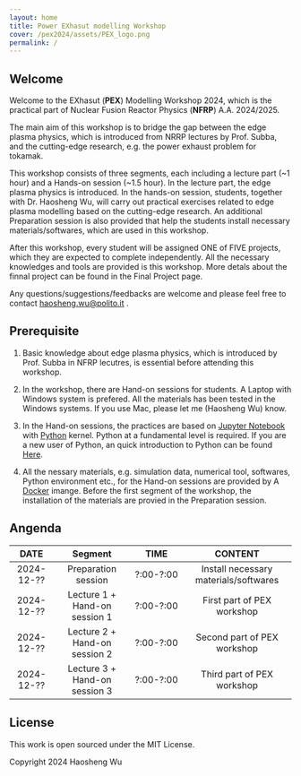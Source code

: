```yaml
---
layout: home
title: Power EXhasut modelling Workshop
cover: /pex2024/assets/PEX_logo.png
permalink: /
---
```


## Welcome

Welcome to the EXhasut (**PEX**) Modelling Workshop 2024, which is the practical part of Nuclear Fusion Reactor Physics (**NFRP**) A.A. 2024/2025. 

The main aim of this workshop is to bridge the gap between the edge plasma physics, which is introduced from NRRP lectures by Prof. Subba, and the cutting-edge research, e.g. the power exhaust problem for tokamak. 

This workshop consists of three segments, each including a lecture part (~1 hour) and a Hands-on session (~1.5 hour). In the lecture part, the edge plasma physics is introduced.  In the hands-on session, students, together with Dr. Haosheng Wu, will carry out practical exercises related to edge plasma modelling based on the cutting-edge research. An additional Preparation session is also provided that help the students install necessary materials/softwares, which are used in this workshop.

After this workshop, every student will be assigned ONE of FIVE projects, which they are expected to complete independently. All the necessary knowledges and tools are provided is this workshop. More detals about the finnal project can be found in the Final Project page.

Any questions/suggestions/feedbacks are welcome and please feel free to contact haosheng.wu@polito.it .

## Prerequisite

1. Basic knowledge about edge plasma physics, which is introduced by Prof. Subba in NFRP lecutres, is essential before attending this workshop. 

2. In the workshop, there are Hand-on sessions for students. A Laptop with Windows system is prefered. All the materials has been tested in the Windows systems. If you use Mac, please let me (Haosheng Wu) know.

3. In the Hand-on sessions, the practices are based on [Jupyter Notebook](https://jupyter.org/) with [Python](https://www.python.org/) kernel. Python at a fundamental level is required. If you are a new user of Python, an quick introduction to Python can be found [Here](https://cs50.harvard.edu/x/2024/weeks/6/).

4. All the nessary materials, e.g. simulation data, numerical tool, softwares, Python environment etc., for the Hand-on sessions are provided by A [Docker](https://www.docker.com) imange. Before the first segment of the workshop, the installation of the materials are provied in the Preparation session.

## Angenda

<div class="table-wrapper" markdown="block">

|DATE|Segment|TIME|CONTENT|
|:-:|:-:|:-:|:-:|
|2024-12-??|Preparation session|?:00-?:00|Install necessary materials/softwares|
|2024-12-??|Lecture 1 + Hand-on session 1|?:00-?:00|First part of PEX workshop|
|2024-12-??|Lecture 2 + Hand-on session 2|?:00-?:00|Second part of PEX workshop|
|2024-12-??|Lecture 3 + Hand-on session 3|?:00-?:00|Third part of PEX workshop|

</div>

## License

This work is open sourced under the MIT License.

Copyright 2024 Haosheng Wu